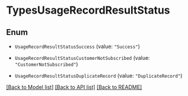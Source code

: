 # TypesUsageRecordResultStatus

## Enum


* `UsageRecordResultStatusSuccess` (value: `"Success"`)

* `UsageRecordResultStatusCustomerNotSubscribed` (value: `"CustomerNotSubscribed"`)

* `UsageRecordResultStatusDuplicateRecord` (value: `"DuplicateRecord"`)


[[Back to Model list]](../README.md#documentation-for-models) [[Back to API list]](../README.md#documentation-for-api-endpoints) [[Back to README]](../README.md)


